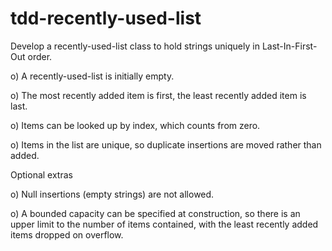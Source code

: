 # tdd-recently-used-list

Develop a recently-used-list class to hold strings uniquely in Last-In-First-Out order.

o) A recently-used-list is initially empty.

o) The most recently added item is first, the least recently added item is last.

o) Items can be looked up by index, which counts from zero.

o) Items in the list are unique, so duplicate insertions are moved rather than added.

Optional extras

o) Null insertions (empty strings) are not allowed.

o) A bounded capacity can be specified at construction, so there is an upper limit to the number of items contained, with the least recently added items dropped on overflow.
